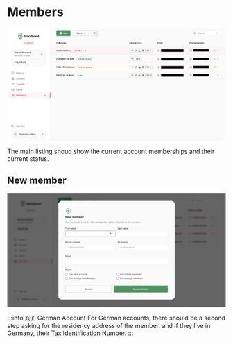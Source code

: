 # Members

![](./images/members/members.png)

The main listing shoud show the current account memberships and their current status.

## New member

![](./images/members/new-member.png)

:::info 🇩🇪 German Account
For German accounts, there should be a second step asking for the residency address of the member, and if they live in Germany, their Tax Identification Number.
:::
